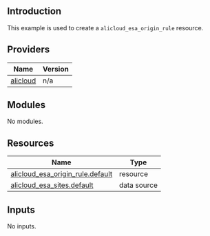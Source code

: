 ## Introduction

This example is used to create a `alicloud_esa_origin_rule` resource.

<!-- BEGIN_TF_DOCS -->
## Providers

| Name | Version |
|------|---------|
| <a name="provider_alicloud"></a> [alicloud](#provider\_alicloud) | n/a |

## Modules

No modules.

## Resources

| Name | Type |
|------|------|
| [alicloud_esa_origin_rule.default](https://registry.terraform.io/providers/aliyun/alicloud/latest/docs/resources/esa_origin_rule) | resource |
| [alicloud_esa_sites.default](https://registry.terraform.io/providers/aliyun/alicloud/latest/docs/data-sources/esa_sites) | data source |

## Inputs

No inputs.
<!-- END_TF_DOCS -->
